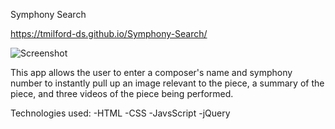 Symphony Search

https://tmilford-ds.github.io/Symphony-Search/

![Screenshot](https://github.com/TMilford-DS/Symphony-Search/blob/master/Screen%20Shot%202019-09-25%20at%207.11.31%20PM.png)

This app allows the user to enter a composer's name and symphony number to instantly pull up an image relevant to the piece, a summary of the piece, and three videos of the piece being performed.

Technologies used:
-HTML
-CSS
-JavsScript
-jQuery

